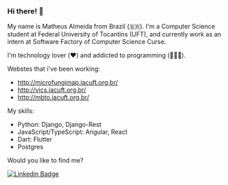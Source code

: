 ### Hi there! 🤙

My name is Matheus Almeida from Brazil (🇧🇷). I'm a Computer Science student at Federal University of Tocantins (UFT), and currently work as an intern at Software Factory of Computer Science Curse. 

I'm technology lover (❤️) and addicted to programming (👨🏻‍💻).

Webstes that i've been working:
- http://microfungimap.iacuft.org.br/
- http://vics.iacuft.org.br/
- http://mbto.iacuft.org.br/

My skills:
- Python: Django, Django-Rest
- JavaScript/TypeScript: Angular, React
- Dart: Flutter
- Postgres

Would you like to find me?

[![Linkedin Badge](https://img.shields.io/badge/-LinkedIn-blue?style=flat-square&logo=Linkedin&logoColor=white&link=https://www.linkedin.com/in/matheus-almeida-3b8542176)](https://www.linkedin.com/in/matheus-almeida-3b8542176)

